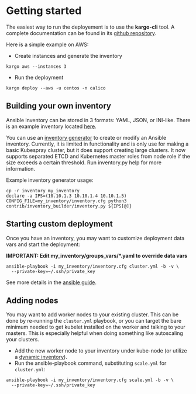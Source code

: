 Getting started
===============

The easiest way to run the deployement is to use the **kargo-cli** tool.
A complete documentation can be found in its [github repository](https://github.com/kubespray/kargo-cli).

Here is a simple example on AWS:

* Create instances and generate the inventory

```
kargo aws --instances 3
```

* Run the deployment

```
kargo deploy --aws -u centos -n calico
```

Building your own inventory
---------------------------

Ansible inventory can be stored in 3 formats: YAML, JSON, or INI-like. There is
an example inventory located
[here](https://github.com/kubernetes-incubator/kubespray/blob/master/inventory/inventory.example).

You can use an
[inventory generator](https://github.com/kubernetes-incubator/kubespray/blob/master/contrib/inventory_builder/inventory.py)
to create or modify an Ansible inventory. Currently, it is limited in
functionality and is only use for making a basic Kubespray cluster, but it does
support creating large clusters. It now supports
separated ETCD and Kubernetes master roles from node role if the size exceeds a
certain threshold. Run inventory.py help for more information.

Example inventory generator usage:

```
cp -r inventory my_inventory
declare -a IPS=(10.10.1.3 10.10.1.4 10.10.1.5)
CONFIG_FILE=my_inventory/inventory.cfg python3 contrib/inventory_builder/inventory.py ${IPS[@]}
```

Starting custom deployment
--------------------------

Once you have an inventory, you may want to customize deployment data vars
and start the deployment:

**IMPORTANT: Edit my_inventory/groups_vars/*.yaml to override data vars**

```
ansible-playbook -i my_inventory/inventory.cfg cluster.yml -b -v \
  --private-key=~/.ssh/private_key
```

See more details in the [ansible guide](ansible.md).

Adding nodes
--------------------------

You may want to add worker nodes to your existing cluster. This can be done by re-running the `cluster.yml` playbook, or you can target the bare minimum needed to get kubelet installed on the worker and talking to your masters. This is especially helpful when doing something like autoscaling your clusters.

- Add the new worker node to your inventory under kube-node (or utilize a [dynamic inventory](https://docs.ansible.com/ansible/intro_dynamic_inventory.html)).
- Run the ansible-playbook command, substituting `scale.yml` for `cluster.yml`:
```
ansible-playbook -i my_inventory/inventory.cfg scale.yml -b -v \
  --private-key=~/.ssh/private_key
```